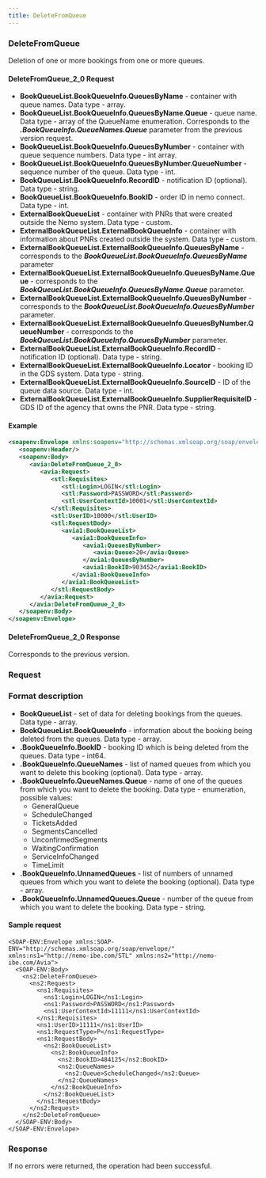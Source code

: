 ```yaml
---
title: DeleteFromQueue
---
```


### DeleteFromQueue 
Deletion of one or more bookings from one or more queues.

#### DeleteFromQueue_2_0 Request
- **BookQueueList.BookQueueInfo.QueuesByName** - container with queue names. Data type - array.
- **BookQueueList.BookQueueInfo.QueuesByName.Queue** - queue name. Data type - array of the QueueName enumeration. Corresponds to the _**.BookQueueInfo.QueueNames.Queue**_  parameter from the previous version request.
- **BookQueueList.BookQueueInfo.QueuesByNumber** - container with queue sequence numbers. Data type - int array.
- **BookQueueList.BookQueueInfo.QueuesByNumber.QueueNumber** - sequence number of the queue. Data type - int.
- **BookQueueList.BookQueueInfo.RecordID** - notification ID (optional). Data type - string.
- **BookQueueList.BookQueueInfo.BookID** - order ID in nemo connect. Data type - int.
- **ExternalBookQueueList** - container with PNRs that were created outside the Nemo system. Data type - custom.
- **ExternalBookQueueList.ExternalBookQueueInfo** - container with information about PNRs created outside the system. Data type - custom.
- **ExternalBookQueueList.ExternalBookQueueInfo.QueuesByName** - corresponds to the _**BookQueueList.BookQueueInfo.QueuesByName**_ parameter
- **ExternalBookQueueList.ExternalBookQueueInfo.QueuesByName.Queue** - corresponds to the _**BookQueueList.BookQueueInfo.QueuesByName.Queue**_ parameter.
- **ExternalBookQueueList.ExternalBookQueueInfo.QueuesByNumber** - corresponds to the _**BookQueueList.BookQueueInfo.QueuesByNumber**_ parameter.
- **ExternalBookQueueList.ExternalBookQueueInfo.QueuesByNumber.QueueNumber** - corresponds to the _**BookQueueList.BookQueueInfo.QueuesByNumber**_ parameter.
- **ExternalBookQueueList.ExternalBookQueueInfo.RecordID** - notification ID (optional). Data type - string.
- **ExternalBookQueueList.ExternalBookQueueInfo.Locator** - booking ID in the GDS system. Data type - string.
- **ExternalBookQueueList.ExternalBookQueueInfo.SourceID** - ID of the queue data source. Data type - int.
- **ExternalBookQueueList.ExternalBookQueueInfo.SupplierRequisiteID** - GDS ID of the agency that owns the PNR. Data type - string.

#### Example
```xml
<soapenv:Envelope xmlns:soapenv="http://schemas.xmlsoap.org/soap/envelope/" xmlns:avia="http://nemo-ibe.com/Avia" xmlns:stl="http://nemo-ibe.com/STL" xmlns:avia1="http://nemo.travel/Avia">
   <soapenv:Header/>
   <soapenv:Body>
      <avia:DeleteFromQueue_2_0>
         <avia:Request>
            <stl:Requisites>
               <stl:Login>LOGIN</stl:Login>
               <stl:Password>PASSWORD</stl:Password>
               <stl:UserContextId>10001</stl:UserContextId>
            </stl:Requisites>
            <stl:UserID>10000</stl:UserID>
            <stl:RequestBody>
               <avia1:BookQueueList>
                  <avia1:BookQueueInfo>
                     <avia1:QueuesByNumber>
                        <avia:Queue>20</avia:Queue>
                     </avia1:QueuesByNumber>
                     <avia1:BookID>903452</avia1:BookID>
                  </avia1:BookQueueInfo>
               </avia1:BookQueueList>
            </stl:RequestBody>
         </avia:Request>
      </avia:DeleteFromQueue_2_0>
   </soapenv:Body>
</soapenv:Envelope>
```


#### DeleteFromQueue_2_0 Response
Corresponds to the previous version.


### Request 
### Format description
- **BookQueueList** - set of data for deleting bookings from the queues. Data type - array. 
- **BookQueueList.BookQueueInfo** - information about the booking being deleted from the queues. Data type - array. 
- **.BookQueueInfo.BookID** - booking ID which is being deleted from the queues. Data type - int64. 
- **.BookQueueInfo.QueueNames** - list of named queues from which you want to delete this booking (optional). Data type - array.
- **.BookQueueInfo.QueueNames.Queue** - name of one of the queues from which you want to delete the booking. Data type - enumeration, possible values: 
	* GeneralQueue  
	* ScheduleChanged
	*  TicketsAdded  
	*  SegmentsCancelled 
	*  UnconfirmedSegments 
	*  WaitingConfirmation 
	*  ServiceInfoChanged  
	*  TimeLimit  
- **.BookQueueInfo.UnnamedQueues** - list of numbers of unnamed queues from which you want to delete the booking (optional). Data type - array.
- **.BookQueueInfo.UnnamedQueues.Queue** - number of the queue from which you want to delete the booking. Data type - string.

#### Sample request
```<?xml version="1.0" encoding="UTF-8"?>
<SOAP-ENV:Envelope xmlns:SOAP-ENV="http://schemas.xmlsoap.org/soap/envelope/" xmlns:ns1="http://nemo-ibe.com/STL" xmlns:ns2="http://nemo-ibe.com/Avia">
  <SOAP-ENV:Body>
    <ns2:DeleteFromQueue>
      <ns2:Request>
        <ns1:Requisites>
          <ns1:Login>LOGIN</ns1:Login>
          <ns1:Password>PASSWORD</ns1:Password>
          <ns1:UserContextId>11111</ns1:UserContextId>
        </ns1:Requisites>
        <ns1:UserID>11111</ns1:UserID>
        <ns1:RequestType>P</ns1:RequestType>
        <ns1:RequestBody>
          <ns2:BookQueueList>
            <ns2:BookQueueInfo>
              <ns2:BookID>484125</ns2:BookID>
              <ns2:QueueNames>
                <ns2:Queue>ScheduleChanged</ns2:Queue>
              </ns2:QueueNames>
            </ns2:BookQueueInfo>
          </ns2:BookQueueList>
        </ns1:RequestBody>
      </ns2:Request>
    </ns2:DeleteFromQueue>
  </SOAP-ENV:Body>
</SOAP-ENV:Envelope>
```

### Response
If no errors were returned, the operation had been successful.
